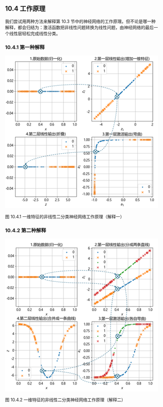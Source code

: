 
## 10.4 工作原理

我们尝试用两种方法来解释第 10.3 节中的神经网络的工作原理。但不论是哪一种解释，都会归结为：激活函数把非线性问题转换为线性问题，由神经网络的最后一个线性层轻松完成线性分类。

### 10.4.1 第一种解释

<img src="./img/how_it_works1.png" width=600/>

图 10.4.1 一维特征的非线性二分类神经网络工作原理（解释一）


### 10.4.2 第二种解释

<img src="./img/how_it_works2.png" width=600/>

图 10.4.2 一维特征的非线性二分类神经网络工作原理（解释二）


